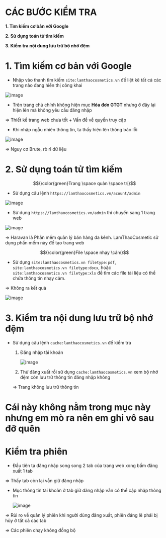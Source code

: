 # CÁC BƯỚC KIỂM TRA #

**1. Tìm kiếm cơ bản với Google**

**2. Sử dụng toán tử tìm kiếm**
  
**3. Kiểm tra nội dung lưu trữ bộ nhớ đệm**

# 1. Tìm kiếm cơ bản với Google #

- Nhập vào thanh tìm kiếm `site:lamthaocosmetics.vn` để liệt kê tất cả các trang nào đang hiển thị công khai

![image](https://github.com/user-attachments/assets/649dbbee-c659-4af7-9925-c0f47a97499e)

- Trên trang chủ chính không hiện mục **Hóa đơn GTGT** nhưng ở đây lại hiện lên mà không yêu cầu đăng nhập

=>  Thiết kế trang web chưa tốt + Vấn đề về quyền truy cập

- Khi nhập ngẫu nhiên thông tin, ta thấy hiện lên thông báo lỗi

 ![image](https://github.com/user-attachments/assets/154d08bb-5ed9-4a8f-a762-a259a466b79d)

=> Nguy cơ Brute, rò rỉ dữ liệu

# 2. Sử dụng toán tử tìm kiếm #

$${\color{green}Trang \space quản \space trị}$$

- Sử dụng câu lệnh `https://lamthaocosmetics.vn/acount/admin`

![image](https://github.com/user-attachments/assets/2ba9bc0f-b5b7-49fe-8982-a506103f0ee0)

- Sử dụng `https://lamthaocosmetics.vn/admin` thì chuyển sang 1 trang web

![image](https://github.com/user-attachments/assets/a8dddd0e-d1ef-4af7-81e2-48bd733523a9)

=>  Haravan là Phần mềm quản lý bán hàng đa kênh. LamThaoCosmetic sử dụng phần mềm này để tạo trang web

$${\color{green}File \space nhạy \cảm}$$

- Sử dụng `site:lamthaocosmetics.vn filetype:pdf`, `site:lamthaocosmetics.vn filetype:docx`, hoặc `site:lamthaocosmetics.vn filetype:xls` để tìm các file tài liệu có thể chứa thông tin nhạy cảm.

=> Không ra kết quả

![image](https://github.com/user-attachments/assets/4339b3dc-617b-4bb9-a73f-a1b70e14598c)


 # 3. Kiểm tra nội dung lưu trữ bộ nhớ đệm #

 - Sử dụng câu lệnh `cache:lamthaocosmetics.vn` để kiểm tra
   1. Đăng nhập tài khoản
  
      ![image](https://github.com/user-attachments/assets/473686b8-94f5-4b69-aff5-e60b0a6d1a51)
      
   2. Thử đăng xuất rồi sử dụng `cache:lamthaocosmetics.vn` xem bộ nhớ đệm còn lưu trữ thông tin đăng nhập không
  
   => Trang không lưu trữ thông tin

# Cái này không nằm trong mục này nhưng em mò ra nên em ghi vô sau đỡ quên #

# Kiểm tra phiên #

- Đầu tiên ta đăng nhập song song 2 tab của trang web xong bấm đăng xuất 1 tab

=> Thấy tab còn lại vẫn giữ đăng nhập 

- Mục thông tin tài khoản ở tab giữ đăng nhập vẫn có thể cập nhập thông tin

  ![image](https://github.com/user-attachments/assets/a11fb648-7e5c-403c-8f7f-52cfeeb2fef1)

=> Rủi ro về quản lý phiên khi người dùng đăng xuất, phiên đáng lẽ phải bị hủy ở tất cả các tab

=> Các phiên chạy không đồng bộ
